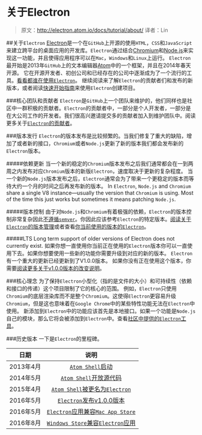 # 关于Electron

> 原文：http://electron.atom.io/docs/tutorial/about/
译者：Lin

##关于`Electron`
[Electron](http://electron.atom.io/)是一个在`GitHub`上开源的使用`HTML`，`CSS`和`JavaScript`来建立跨平台的桌面应用的开发库。`Electron`通过结合[Chromium](https://www.chromium.org/Home)和[Node.js](https://nodejs.org/)来实现这一功能，并且使得应用程序可以在`Mac`，`Windows`和`Linux`上运行。
`Electron`最开始是2013年`GitHub`上的文本编辑器[Atom](https://atom.io/)中的一个框架，并且在2014年春天开源。
它在开源开发者、初创公司和已经存在的公司中逐渐成为了一个流行的工具。[看看都谁在使用`Electron`](http://electron.atom.io/apps/)。
继续阅读来了解`Electron`的贡献者们和发布的新版本，或者阅读[快速开始指南](section15.html)来使用`Electron`创建项目。


###核心团队和贡献者
`Electron`是`GitHub`上一个团队来维护的，他们同样也是社区中一群积极的贡献者。`Electron`的贡献者中，一部分是个人开发者，一部分是在大公司工作的开发者。我们很高兴邀请提交多的贡献者加入到维护团队中。阅读更多关于[`Electron`的贡献者](https://github.com/electron/electron/blob/master/CONTRIBUTING.md)。


###版本发行
`Electron`的版本发布是比较频繁的。当我们修复了重大的缺陷，增加了或者新的接口，`Chromium`或者`Node.js`更新了新的版本我们都会发布新的`Electron`版本。

#####依赖更新
当一个新的稳定的`Chromium`版本发布之后我们通常都会在一到两周之内发布对应`Chromium`版本的新版`Electron`，速度取决于更新的复杂程度。
当一个新的`Node.js`版本发布之后，`Electron`通常会为了带来一个更稳定的版本而等待大约一个月的时间之后再发布新的版本。
In `Electron`, `Node.js` and `Chromium` share a single V8 instance—usually the version that `Chromium` is using. Most of the time this just works but sometimes it means patching `Node.js`.

#####版本控制
由于对`Node.js`和`Chromium`有着极强的依赖，`Electron`的版本控制非常复杂因此[不遵循`semver`](semver.org)。你因此应该参考`Electron`的特定版本。[阅读关于`Electron`的版本管理](http://electron.atom.io/docs/tutorial/electron-versioning/)或者查看[你当前使用的版本的`Electron`](https://electron.atom.io/#electron-versions)。

#####LTS
Long term support of older versions of Electron does not currently exist. 如果你想一直使用你当前正在使用的`Electron`版本你可以一直使用下去。如果你想要使用一些新的功能你需要升级到对应的新的版本。
`Electron`有一个重大的更新已经更新到了V1.0.0版本。 如果你没有正在使用这个版本，你需要[阅读更多关于v1.0.0版本的改变说明](http://electron.atom.io/blog/2016/05/11/electron-1-0)。

###核心理念
为了保持`Electron`小型化（指的是文件的大小）和可持续性（依赖和接口的传递）这个项目限制了它的核心的范围。
例如，`Electron`只使用`Chromium`的底层渲染库而不是整个`Chromium`。这使得`Electron`更容易升级`Chromium`，但是这也意味着在`Google Chrome`中的某些特性功能无法在`Electron`中使用。
新添加到`Electron`中的功能应该首先是本地接口。如果一个功能是`Node.js`自己的模块，那么它将会被添加到`Electron`中。查看[社区中提供的`Electron`工具](http://electron.atom.io/community)。

###历史版本
一下是`Electron`的里程碑。

| 日期 | 说明 |
|:---:|:---:|
| 2013年4月 |  	[`Atom Shell`启动](https://github.com/electron/electron/commit/6ef8875b1e93787fa9759f602e7880f28e8e6b45) |
| 2014年5月 | [`Atom Shell`开放源代码](http://blog.atom.io/2014/05/06/atom-is-now-open-source.html) |
| 2015年4月 | [`Atom Shell`被更名为`Electron`](https://github.com/electron/electron/pull/1389) |
| 2016年5月 | [`Electron`发布v1.0.0版本](http://electron.atom.io/blog/2016/05/11/electron-1-0) |
| 2016年5月 | [`Electron`应用兼容`Mac App Store`](http://electron.atom.io/docs/tutorial/mac-app-store-submission-guide) |
| 2016年8月 | [`Windows Store`兼容`Electron`应用](http://electron.atom.io/docs/tutorial/windows-store-guide) |